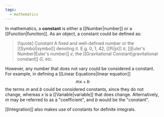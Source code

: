 ```yaml
---
tags:
  - mathematics
---
```

In mathematics, a **constant** is either a [[Number|number]] or a [[Function|function]]. As an object, a constant could be defined as:

>[!quote] Constant
>A fixed and well-defined number or the [[Symbol|symbol]] denoting it. E.g. 0, 1, 42, [[Pi|pi]] $\pi$, [[Euler's Number|Euler's number]] $e$, the [[Gravitational Constant|gravitational constant]] $G$, etc.


However, any number that does not vary could be considered a constant. For example, in defining a [[Linear Equations|linear equation]]
$$
mx+b
$$
the terms $m$ and $b$ could be considered constants, since they do not change, whereas $x$ is a [[Variable|variable]] that does change. Alternatively, $m$ may be referred to as a "coefficient", and $b$ would be the "constant". 

[[Integration]] also makes use of constants for definite integrals.